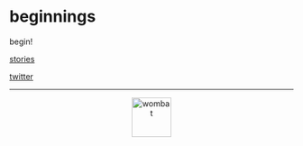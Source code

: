 # beginnings 
begin!

[stories](https://dorianbrennan.github.io/beginnings/shortstories/ss.md) 
      
[twitter](https://twitter.com/dorian_brennan "twitter")

---
<p align="center">
  <img src="https://dorianbrennan.github.io/beginnings/images/logosmall.png" width="70" title="wombat">
</p>
